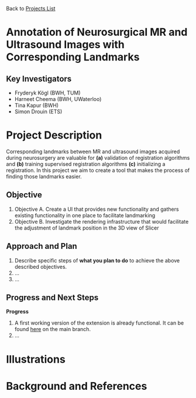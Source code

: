 Back to [Projects List](../../README.md#ProjectsList)

# Annotation of Neurosurgical MR and Ultrasound Images with Corresponding Landmarks

## Key Investigators

- Fryderyk Kögl (BWH, TUM)
- Harneet Cheema (BWH, UWaterloo)
- Tina Kapur (BWH)
- Simon Drouin (ETS)

# Project Description

<!-- Add a short paragraph describing the project. -->
Corresponding landmarks between MR and ultrasound images acquired during neurosurgery are valuable for **(a)**
validation of registration algorithms and **(b)** training supervised registration algorithms **(c)** initializing a
registration. In this project we aim to create a tool that makes the process of finding those landmarks easier.

## Objective

<!-- Describe here WHAT you would like to achieve (what you will have as end result). -->

1. Objective A. Create a UI that provides new functionality and gathers existing functionality in one place to
facilitate landmarking
2. Objective B. Investigate the rendering infrastructure that would facilitate the adjustment of landmark position in the 3D view of Slicer

## Approach and Plan

<!-- Describe here HOW you would like to achieve the objectives stated above. -->

1. Describe specific steps of **what you plan to do** to achieve the above described objectives.
1. ...
1. ...

## Progress and Next Steps

<!-- Update this section as you make progress, describing of what you have ACTUALLY DONE. If there are specific steps that you could not complete then you can describe them here, too. -->

**Progress**
1. A first working version of the extension is already functional. It can be found [here](https://github.com/koeglfryderyk/mthesis-slicerLandmarkingView) on the main branch.
1. ...

# Illustrations

<!-- Add pictures and links to videos that demonstrate what has been accomplished.
![Description of picture](Example2.jpg)
![Some more images](Example2.jpg)
-->

# Background and References

<!-- If you developed any software, include link to the source code repository. If possible, also add links to sample data, and to any relevant publications. -->

